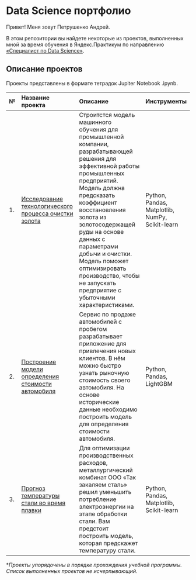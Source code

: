 # Data Science портфолио

Привет! Меня зовут Петрушенко Андрей.

В этом репозитории вы найдете некоторые из проектов, выполненных мной за время обучения в Яндекс.Практикум по направлению [«Специалист по Data Science»](https://practicum.yandex.ru/data-scientist/).

## Описание проектов

Проекты представлены в формате тетрадок Jupiter Notebook .ipynb.

| № | Название проекта | Описание | Инструменты | 
| :- | :---------------------- | :---------------------- | :---------------------- |
| 1. | [Исследование технологического процесса очистки золота](https://github.com/SolarGuru/portfolio-ds/blob/main/Project%201%3A%20Gold%20Refining/gold_refining.ipynb) | Строитстся модель машинного обучения для промышленной компании, разрабатывающей решения для эффективной работы промышленных предприятий. Модель должна предсказать коэффициент восстановления золота из золотосодержащей руды на основе данных с параметрами добычи и очистки. Модель поможет оптимизировать производство, чтобы не запускать предприятие с убыточными характеристиками. | Python, Pandas, Matplotlib, NumPy, Scikit-learn |
| 2. | [Построение модели определения стоимости автомобиля](https://github.com/SolarGuru/portfolio-ds/blob/main/Project%202%3A%20Car%20Price/car_price.ipynb) | Сервис по продаже автомобилей с пробегом  разрабатывает приложение для привлечения новых клиентов. В нём можно быстро узнать рыночную стоимость своего автомобиля. На основе исторические данные необходимо построить модель для определения стоимости автомобиля. | Python, Pandas, LightGBM |
| 3. | [Прогноз температуры стали во время плавки](https://github.com/SolarGuru/portfolio-ds/blob/main/Project%203%3A%20Steel%20Temperature/steel_temperature.ipynb) | Для оптимизации производственных расходов, металлургический комбинат ООО «Так закаляем сталь» решил уменьшить потребление электроэнергии на этапе обработки стали. Вам предстоит построить модель, которая предскажет температуру стали. | Python, Pandas, Matplotlib, Scikit-learn |

**Проекты упорядочены в порядке прохождения учебной программы. Список выполненных проектов не исчерпывающий.*
